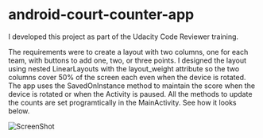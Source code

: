 # android-court-counter-app

I developed this project as part of the Udacity Code Reviewer training.

The requirements were to create a layout with two columns, one for each team, with buttons to add one, two, or three points. I designed the layout using nested LinearLayouts with the layout_weight attribute so the two columns cover 50% of the screen each even when the device is rotated. The app uses the SavedOnInstance method to maintain the score when the device is rotated or when the Activity is paused. All the methods to update the counts are set programtically in the MainActivity. See how it looks below.

![ScreenShot](http://throw.rocks/android-projects/court-counter/android-court-counter.png)

